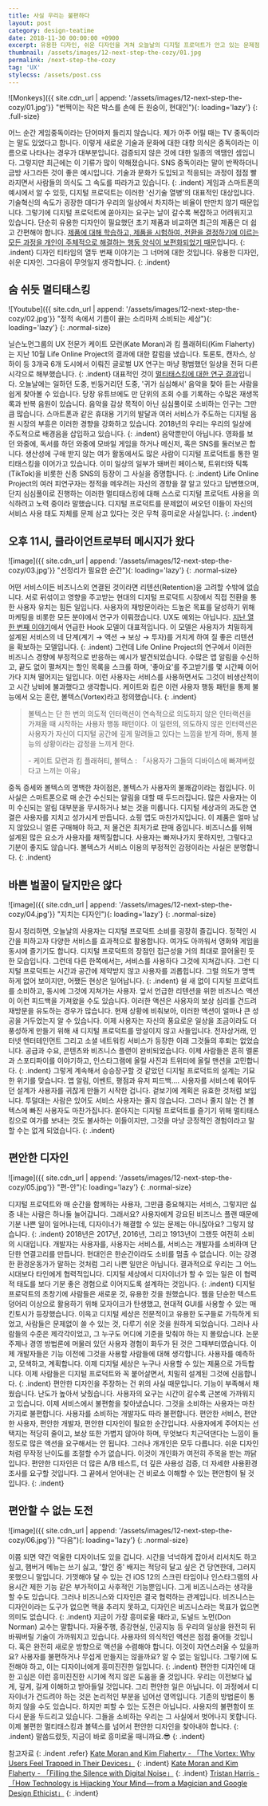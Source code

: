 ```yaml
---
title: 사실 우리는 불편하다
layout: post
category: design-teatime
date: 2018-11-30 00:00:00 +0900
excerpt: 유용한 디자인, 쉬운 디자인을 겨쳐 오늘날의 디지털 프로덕트가 안고 있는 문제점을 편안한 디자인이 해결책이 됩니다.
thumbnail: /assets/images/12-next-step-the-cozy/01.jpg
permalink: /next-step-the-cozy
tag: 'UX'
stylecss: /assets/post.css
---
```


![Monkeys]({{ site.cdn_url | append: '/assets/images/12-next-step-the-cozy/01.jpg'}} "번쩍이는 작은 박스를 손에 든 원숭이, 현대인"){: loading='lazy'}
{: .full-size}

어느 순간 게임중독이라는 단어마저 들리지 않습니다. 제가 아주 어릴 때는 TV 중독이라는 말도 있었다고 합니다. 이렇게 새로운 기술과 문화에 대한 대항 의식은 중독이라는 이름으로 나타나는 경우가 대부분입니다. 검증되지 않은 것에 대한 일종의 액땜인 셈입니다. 그렇지만 최근에는 이 기류가 많이 약해졌습니다. SNS 중독이라는 말이 반짝하더니 금방 사그라든 것이 좋은 예시입니다. 기술과 문화가 도입되고 적응되는 과정이 점점 빨라지면서 사람들의 의식도 그 속도를 따라가고 있습니다.
{: .indent}
게임과 스마트폰의 예시에서 알 수 있듯, 디지털 프로덕트는 이러한 '신기술 열병'의 대표적인 대상입니다. 기술혁신의 속도가 굉장한 데다가 우리의 일상에서 차지하는 비율이 만만치 않기 때문입니다. 그렇기에 디지털 프로덕트에 쏟아지는 요구는 날이 갈수록 복잡하고 어려워지고 있습니다. 단순히 유용한 디자인이 필요했던 초기 제품과 비교하면 최근의 제품은 더 쉽고 간편해야 합니다. <a title='매거진 입맛 - 알아서 팔리는 제품을 만드는 제품 주도 성장(Product-led Growth) 방법론' href='/introduce-product-led-growth' target='_blank'>제품에 대해 학습하고, 제품을 시험하여, 전환을 결정하기에 이르는 모든 과정을 개인이 주체적으로 해결하는 행동 양식이 보편화되었기 때문</a>입니다.
{: .indent}
디자인 티타임의 열두 번째 이야기는 그 너머에 대한 것입니다. 유용한 디자인, 쉬운 디자인. 그다음이 무엇일지 생각합니다.
{: .indent}

## 숨 쉬듯 멀티태스킹

![Youtube]({{ site.cdn_url | append: '/assets/images/12-next-step-the-cozy/02.jpg'}} "정적 속에서 기름이 끓는 소리마저 소비되는 세상"){: loading='lazy'}
{: .normal-size}

닐슨노먼그룹의 UX 전문가 케이트 모런(Kate Moran)과 킴 플래허티(Kim Flaherty)는 지난 10월 Life Online Project의 결과에 대한 칼럼을 냈습니다. 토론토, 캔자스, 상하이 등 3개국 6개 도시에서 이뤄진 글로벌 UX 연구는 마냥 평범했던 일상을 전혀 다른 시각으로 해부했습니다.
{: .indent}
대표적인 것이 [멀티태스킹에 대한 연구 결과](https://www.nngroup.com/articles/filling-silence-digital-noise/)입니다. 오늘날에는 일하던 도중, 빈둥거리던 도중, '귀가 심심해서' 음악을 찾아 듣는 사람을 쉽게 찾아볼 수 있습니다. 당장 유튜브에도 만 단위의 조회 수를 기록하는 수많은 재생목록과 반복 음원이 있습니다. 음악을 감상 목적이 아닌 심심풀이로 소비하는 인구는 그만큼 많습니다. 스마트폰과 같은 휴대용 기기의 발달과 여러 서비스가 주도하는 디지털 음원 시장의 부흥은 이러한 경향을 강화하고 있습니다. 2018년의 우리는 우리의 일상에 주도적으로 배경음을 삽입하고 있습니다.
{: .indent}
음악뿐만이 아닙니다. 영화를 보던 와중에, 독서를 하던 와중에 모바일 게임을 하거나 메신저, 혹은 SNS를 둘러보곤 합니다. 생산성에 구애 받지 않는 여가 활동에서도 많은 사람이 디지털 프로덕트를 통한 멀티태스킹을 이어가고 있습니다. 이미 일상의 일부가 돼버린 페이스북, 트위터와 틱톡(TikTok)을 비롯한 신종 SNS의 등장이 그 사실을 증명합니다.
{: .indent}
Life Online Project의 여러 피연구자는 정적을 메우려는 자신의 경향을 잘 알고 있다고 답변했으며, 단지 심심풀이로 진행하는 이러한 멀티태스킹에 대해 스스로 디지털 프로덕트 사용을 의식하려고 노력 중이라 말했습니다. 디지털 프로덕트를 문제없이 써오던 이들이 자신의 서비스 사용 태도 자체를 문제 삼고 있다는 것은 무척 흥미로운 사실입니다.
{: .indent}

## 오후 11시, 클라이언트로부터 메시지가 왔다

![image]({{ site.cdn_url | append: '/assets/images/12-next-step-the-cozy/03.jpg'}} "선정리가 필요한 순간"){: loading='lazy'}
{: .normal-size}

어떤 서비스이든 비즈니스외 연결된 것이라면 리텐션(Retention)을 고려할 수밖에 없습니다. 서로 뒤섞이고 영향을 주고받는 현대의 디지털 프로덕트 시장에서 직접 전환을 통한 사용자 유치는 힘든 일입니다. 사용자의 재방문이라는 드높은 목표를 달성하기 위해 마케팅을 비롯한 모든 분야에서 연구가 이뤄졌습니다. UX도 예외는 아닙니다. [지난 열한 번째 이야기](https://dewberry9.github.io/talk-with-microcopy)에서 언급한 Hook 모델이 대표적입니다. 이 모델은 사용자가 치밀하게 설계된 서비스의 네 단계(계기 → 액션 → 보상 → 투자)를 거치게 하여 질 좋은 리텐션을 확보하는 모델입니다.
{: .indent}
그런데 Life Online Project의 연구에서 이러한 비즈니스 경향에 부정적으로 반응하는 예시가 발견되었습니다. 수많은 앱 알림을 수신하고, 끝도 없이 펼쳐지는 할인 목록을 스크롤 하며, '좋아요'를 주고받기를 몇 시간째 이어가다 지쳐 떨어지는 일입니다. 이런 사용자는 서비스를 사용하면서도 그것이 비생산적이고 시간 낭비에 불과했다고 생각합니다. 케이트와 킴은 이런 사용자 행동 패턴을 통제 불능에서 오는 혼란, 볼텍스(Vortex)라고 정의했습니다.
{: .indent}

> 볼텍스는 단 한 번의 의도적 인터랙션이 연속적으로 의도하지 않은 인터랙션을 가져올 때 시작하는 사용자 행동 패턴이다. 이 일련의, 의도하지 않은 인터랙션은 사용자가 자신이 디지털 공간에 깊게 말려들고 있다는 느낌을 받게 하며, 통제 불능의 상황이라는 감정을 느끼게 한다.
>
> -&nbsp;케이트 모런과 킴 플래허티, 볼텍스 : 「사용자가 그들의 디바이스에 빠져버렸다고 느끼는 이유」

중독 증세와 볼텍스의 명백한 차이점은, 볼텍스가 사용자의 불쾌감이라는 점입니다. 이 사실은 스마트폰으로 매 순간 수신되는 알림을 대할 때 두드러집니다. 많은 사용자는 이미 수신되는 알림 대부분을 무시하거나 보는 것을 미룹니다. 디지털 세상과의 과도한 연결은 사용자를 지치고 성가시게 만듭니다. 쇼핑 앱도 마찬가지입니다. 이 제품은 얼마 남지 않았으니 얼른 구매해야 하고, 저 물건은 최저가로 판매 중입니다. 비즈니스를 위해 설계된 많은 요소가 사용자를 채찍질합니다. 사용자는 빠져나가지 못하지만, 그렇다고 기분이 좋지도 않습니다. 볼텍스가 서비스 이용의 부정적인 감정이라는 사실은 분명합니다.
{: .indent}

## 바쁜 벌꿀이 달지만은 않다

![image]({{ site.cdn_url | append: '/assets/images/12-next-step-the-cozy/04.jpg'}} "지치는 디자인"){: loading='lazy'}
{: .normal-size}

잠시 정리하면, 오늘날의 사용자는 디지털 프로덕트 소비를 굉장히 즐깁니다. 정적인 시간을 피하고자 다양한 서비스를 효과적으로 활용합니다. 여가도 아까워서 영화와 게임을 동시에 즐기기도 합니다. 디지털 프로덕트의 장점인 접근성을 거의 최대로 끌어올린 듯한 모습입니다. 그런데 다른 한쪽에서는, 서비스를 사용하다 그것에 지쳐갑니다. 그런 디지털 프로덕트는 시간과 공간에 제약받지 않고 사용자를 괴롭힙니다. 그럴 의도가 명백하게 없어 보이지만, 어쨌든 현상은 일어납니다.
{: .indent}
쉴 새 없이 디지털 프로덕트를 소비하고, 동시에 그것에 지쳐가는 사용자. 앞서 언급한 리텐션을 위한 비즈니스 액션이 이런 피드백을 가져왔을 수도 있습니다. 이러한 액션은 사용자의 보상 심리를 건드려 재방문을 유도하는 경우가 많습니다. 현재 상황에 비춰보아, 이러한 액션이 얼마나 큰 성공을 거두었는지 알 수 있습니다. 이제 사용자는 자신의 풍요로운 일상을 조금이라도 더 풍성하게 만들기 위해 새 디지털 프로덕트를 망설이지 않고 사들입니다. 전자상거래, 인터넷 엔터테인먼트 그리고 소셜 네트워킹 서비스가 등장한 이래 그것들의 후퇴는 없었습니다. 공급과 수요, 콘텐츠와 비즈니스 플랜이 완비되었습니다. 이제 사람들은 흔히 멜론과 스포티파이를 이야기하고, 인스타그램에 올릴 사진과 트위터에 올릴 맨션을 고민합니다.
{: .indent}
그렇게 계속해서 승승장구할 것 같았던 디지털 프로덕트의 설계는 기묘한 위기를 맞습니다. 앱 알림, 이벤트, 평점과 유저 피드백…. 사용자를 서비스에 묶어두던 설계가 사용자를 귀찮게 만들기 시작한 겁니다. 겉보기에 계획은 유효한 것처럼 보입니다. 투덜대는 사람은 있어도 서비스 사용자는 줄지 않습니다. 그러나 줄지 않는 건 볼텍스에 빠진 사용자도 마찬가집니다. 쏟아지는 디지털 프로덕트를 즐기기 위해 멀티태스킹으로 여가를 보내는 것도 불사하는 이들이지만, 그것을 마냥 긍정적인 경험이라고 말할 수는 없게 되었습니다.
{: .indent}

## 편안한 디자인

![image]({{ site.cdn_url | append: '/assets/images/12-next-step-the-cozy/05.jpg'}} "편-안"){: loading='lazy'}
{: .normal-size}

디지털 프로덕트와 매 순간을 함께하는 사용자, 그만큼 중요해지는 서비스, 그렇지만 싫증 내는 사람은 하나둘 늘어갑니다. 그래서요? 사용자에게 강요된 비즈니스 플랜 때문에 기분 나쁜 일이 일어나는데, 디자이너가 해결할 수 있는 문제는 아니잖아요? 그렇지 않습니다.
{: .indent}
2018년은 2017년, 2016년, 그리고 1913년이 그랬듯 여전히 소비의 시대입니다. 개발자는 사용자를, 사용자는 서비스를, 서비스는 개발자를 소비하며 단단한 연결고리를 만듭니다. 현대인은 한순간이라도 소비를 멈출 수 없습니다. 이는 강경한 환경운동가가 말하는 것처럼 그리 나쁜 일만은 아닙니다. 결과적으로 우리는 그 어느 시대보다 타인에게 협력적입니다. 디지털 세상에서 디자이너가 할 수 있는 일은 이 협력적 태도를 보다 기분 좋은 경험으로 이어지도록 설계하는 것입니다.
{: .indent}
디지털 프로덕트의 초창기에 사람들은 새로운 것, 유용한 것을 원했습니다. 웹을 단순한 텍스트 덩어리 이상으로 활용하기 위해 모자이크가 탄생했고, 현대적 GUI를 사용할 수 있는 매킨토시가 등장했습니다. 이윽고 디지털 세상은 전문적이고 유용한 도구들로 가득하게 되었고, 사람들은 문제없이 쓸 수 있는 것, 다루기 쉬운 것을 원하게 되었습니다. 그러나 사람들의 수준은 제각각이었고, 그 누구도 어디에 기준을 맞춰야 하는 지 몰랐습니다. 논문 주제나 경영 방법론에 머물러 있던 사용자 경험이 화두가 된 것은 그때부터였습니다. 이제 개발자들은 기능 이전에 그것을 사용할 사람들에 대해 생각합니다. 사용자를 예측하고, 모색하고, 계획합니다. 이제 디지털 세상은 누구나 사용할 수 있는 제품으로 가득합니다. 이제 사람들은 디지털 프로덕트와 꼭 붙어살면서, 치밀히 설계된 그것에 신음합니다.
{: .indent}
편안한 디자인을 주장하는 건 위의 사실 때문입니다. 기능이 부족해서 채웠습니다. 난도가 높아서 낮췄습니다. 사용자의 요구는 시간이 갈수록 근본에 가까워지고 있습니다. 이제 서비스에서 불편함을 찾아냈습니다. 그것을 소비하는 사용자는 마찬가지로 불편합니다. 사용자를 소비하는 개발자도 따라 불편합니다. 편안한 서비스, 편안한 사용자, 편안한 개발자, 편안한 디자인이 필요한 순간입니다. 사용자에게 주어지는 선택지는 적당히 줄이고, 보상 또한 가볍지 않아야 하며, 무엇보다 치근덕댄다는 느낌이 들 정도로 많은 액션을 요구해서는 안 됩니다. 그러나 개개인은 모두 다릅니다. 쉬운 디자인처럼 무작정 난이도를 조절할 수가 없습니다. 이것이 개인화가 여전히 주목을 받는 까닭입니다. 편안한 디자인은 더 많은 A/B 테스트, 더 깊은 사용성 검증, 더 자세한 사용환경 조사를 요구할 것입니다. 그 끝에서 얻어내는 건 비로소 이해할 수 있는 편안함이 될 것입니다.
{: .indent}

## 편안할 수 없는 도전

![image]({{ site.cdn_url | append: '/assets/images/12-next-step-the-cozy/06.jpg'}} "다음"){: loading='lazy'}
{: .normal-size}

이쯤 되면 약간 억울한 디자이너도 있을 겁니다. 시간을 넉넉하게 잡아서 리서치도 하고 싶고, 햄버거 메뉴는 쓰기 싫고, '할인 중' 배지는 적당히 달고 싶은 건 당연한데, 그러지 못했으니 말입니다. 기껏해야 달 수 있는 건 iOS 12의 스크린 타임이나 인스타그램의 사용시간 제한 기능 같은 부가적이고 사후적인 기능뿐입니다. 그게 비즈니스라는 생각을 할 수도 있습니다. 그러나 비즈니스와 디자인은 결국 협력하는 관계입니다. 비즈니스는 디자인이라는 도구가 없으면 맥을 추리지 못하고, 디자인은 비즈니스라는 목표가 없으면 의미도 없습니다.
{: .indent}
지금이 가장 흥미로울 때라고, 도널드 노먼(Don Norman) 교수는 말합니다. 자율주행, 증강현실, 인공지능 등 우리의 일상을 완전히 뒤바꿔버릴 기술이 가까워지고 있습니다. 사용자의 의식적인 액션은 점점 줄어들 것입니다. 혹은 완전히 새로운 방향으로 액션을 수렴해야 합니다. 이것이 자연스러울 수 있을까요? 사용자를 불편하거나 무섭게 만들지는 않을까요? 알 수 없는 일입니다. 그렇기에 도전해야 하고, 이는 디자이너에게 흥미진진한 일입니다.
{: .indent}
편안한 디자인에 대한 고심은 이런 흥미진진한 시기에 적지 않은 도움을 줄 것입니다. 우리는 이전보다 넓게, 깊게, 길게 이해하고 받아들일 것입니다. 그리 편안한 일은 아닙니다. 이 과정에서 디자이너가 건드려야 하는 것은 논리적인 부분을 넘어선 영역입니다. 기존의 방법론이 통하지 않을 수도 있습니다. 하지만 피할 수 있는 도전은 아닙니다. 사용자의 불편함이 또다시 문을 두드리고 있습니다. 그들을 소비하는 우리는 그 사실에서 벗어나지 못합니다. 이제 불편한 멀티태스킹과 볼텍스를 넘어서 편안한 디자인을 찾아내야 합니다.
{: .indent}
말씀드렸듯, 지금이 바로 흥미로울 때니까요.😎
{: .indent}

참고자료
{: .indent .refer}
[Kate Moran and Kim Flaherty - 「The Vortex: Why Users Feel Trapped in Their Devices」](https://www.nngroup.com/articles/device-vortex/)
{: .indent}
[Kate Moran and Kim Flaherty - 「Filling the Silence with Digital Noise」](https://www.nngroup.com/articles/filling-silence-digital-noise/)
{: .indent}
[Tristan Harris - 「How Technology is Hijacking Your Mind — from a Magician and Google Design Ethicist」](https://medium.com/thrive-global/how-technology-hijacks-peoples-minds-from-a-magician-and-google-s-design-ethicist-56d62ef5edf3)
{: .indent}